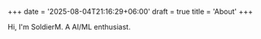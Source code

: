 +++
date = '2025-08-04T21:16:29+06:00'
draft = true
title = 'About'
+++


Hi, I'm SoldierM. A AI/ML enthusiast.
